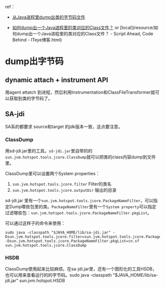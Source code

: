 ref：

* [从Java进程里dump出类的字节码文件](http://www.cnblogs.com/wade-luffy/p/7080541.html)

* [如何dump出一个Java进程里的类对应的Class文件？](http://rednaxelafx.iteye.com/blog/727938) or [local](resource/如何dump出一个Java进程里的类对应的Class文件？ - Script Ahead, Code Behind - ITeye博客.html)



# dump出字节码​



## dynamic attach + instrument API

用agent attatch 到进程，然后利用Instrumentation和ClassFileTransformer就可以获取到类的字节码了。





## SA-jdi

SA系的都要求 source和target 的jdk版本一致，这点要注意。



### ClassDump



用sd-jdi.jar里的工具。`sd-jdi.jar`里自带的的`sun.jvm.hotspot.tools.jcore.ClassDump`就可以把类的class内容dump到文件里。



ClassDump里可以设置两个System properties：

1. `sun.jvm.hotspot.tools.jcore.filter`           Filter的类名
2. `sun.jvm.hotspot.tools.jcore.outputDir`    输出的目录

sd-jdi.jar 里有一个`sun.jvm.hotspot.tools.jcore.PackageNameFilter`，可以指定Dump哪些包里的类。`PackageNameFilter`里有一个`System property`可以指定过滤哪些包：`sun.jvm.hotspot.tools.jcore.PackageNameFilter.pkgList`。

可以通过这样子的命令来使用：

```shell
sudo java -classpath "$JAVA_HOME/lib/sa-jdi.jar" -Dsun.jvm.hotspot.tools.jcore.filter=sun.jvm.hotspot.tools.jcore.PackageNameFilter -Dsun.jvm.hotspot.tools.jcore.PackageNameFilter.pkgList=cn.sf  sun.jvm.hotspot.tools.jcore.ClassDump
```



### HSDB



ClassDump使用起来比较麻烦。在sa-jdi.jar里，还有一个图形化的工具HSDB，也可以用来查看运行的的字节码。sudo java -classpath "$JAVA_HOME/lib/sa-jdi.jar" sun.jvm.hotspot.HSDB




